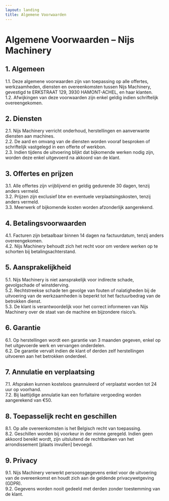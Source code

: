 ```yaml
---
layout: landing
title: Algemene Voorwaarden
---
```


# Algemene Voorwaarden – Nijs Machinery

## 1. Algemeen
1.1. Deze algemene voorwaarden zijn van toepassing op alle offertes, werkzaamheden, diensten en overeenkomsten tussen Nijs Machinery, gevestigd te  ERKSTRAAT 129, 3930 HAMONT-ACHEL, en haar klanten.  
1.2. Afwijkingen van deze voorwaarden zijn enkel geldig indien schriftelijk overeengekomen.

## 2. Diensten
2.1. Nijs Machinery verricht onderhoud, herstellingen en aanverwante diensten aan machines.  
2.2. De aard en omvang van de diensten worden vooraf besproken of schriftelijk vastgelegd in een offerte of werkbon.  
2.3. Indien tijdens de uitvoering blijkt dat bijkomende werken nodig zijn, worden deze enkel uitgevoerd na akkoord van de klant.

## 3. Offertes en prijzen
3.1. Alle offertes zijn vrijblijvend en geldig gedurende 30 dagen, tenzij anders vermeld.  
3.2. Prijzen zijn exclusief btw en eventuele verplaatsingskosten, tenzij anders vermeld.  
3.3. Meerwerk of bijkomende kosten worden afzonderlijk aangerekend.

## 4. Betalingsvoorwaarden
4.1. Facturen zijn betaalbaar binnen 14 dagen na factuurdatum, tenzij anders overeengekomen.   
4.2. Nijs Machinery behoudt zich het recht voor om verdere werken op te schorten bij betalingsachterstand.

## 5. Aansprakelijkheid
5.1. Nijs Machinery is niet aansprakelijk voor indirecte schade, gevolgschade of winstderving.  
5.2. Rechtstreekse schade ten gevolge van fouten of nalatigheden bij de uitvoering van de werkzaamheden is beperkt tot het factuurbedrag van de betrokken dienst.  
5.3. De klant is verantwoordelijk voor het correct informeren van Nijs Machinery over de staat van de machine en bijzondere risico’s.

## 6. Garantie
6.1. Op herstellingen wordt een garantie van 3 maanden gegeven, enkel op het uitgevoerde werk en vervangen onderdelen.  
6.2. De garantie vervalt indien de klant of derden zelf herstellingen uitvoeren aan het betrokken onderdeel.

## 7. Annulatie en verplaatsing
7.1. Afspraken kunnen kosteloos geannuleerd of verplaatst worden tot 24 uur op voorhand.  
7.2. Bij laattijdige annulatie kan een forfaitaire vergoeding worden aangerekend van €50.

## 8. Toepasselijk recht en geschillen
8.1. Op alle overeenkomsten is het Belgisch recht van toepassing.  
8.2. Geschillen worden bij voorkeur in der minne geregeld. Indien geen akkoord bereikt wordt, zijn uitsluitend de rechtbanken van het arrondissement [plaats invullen] bevoegd.

## 9. Privacy
9.1. Nijs Machinery verwerkt persoonsgegevens enkel voor de uitvoering van de overeenkomst en houdt zich aan de geldende privacywetgeving (GDPR).  
9.2. Gegevens worden nooit gedeeld met derden zonder toestemming van de klant.
